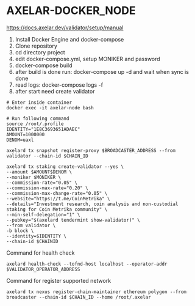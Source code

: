 # AXELAR-DOCKER_NODE

https://docs.axelar.dev/validator/setup/manual

1. Install Docker Engine and docker-compose
2. Clone repository 
3. cd directory project
4. edit docker-compose.yml, setup MONIKER and password 
5. docker-compose build 
6. after build is done run: docker-compose up -d  and wait when sync is done
7. read logs: docker-compose logs -f 
8. after start need create validator

```
# Enter inside container
docker exec -it axelar-node bash 

# Run following command
source /root/.profile
IDENTITY="1E8C3693651ADAEC"
AMOUNT=1000000
DENOM=uaxl

axelard tx snapshot register-proxy $BROADCASTER_ADDRESS --from validator --chain-id $CHAIN_ID

axelard tx staking create-validator --yes \
--amount $AMOUNT$DENOM \
--moniker $MONIKER \
--commission-rate="0.05" \
--commission-max-rate="0.20" \
--commission-max-change-rate="0.05" \
--website="https://t.me/CoinMetrika" \
--details="Investment research, coin analysis and non-custodial staking for Coin Metrika community" \
--min-self-delegation="1" \
--pubkey="$(axelard tendermint show-validator)" \
--from validator \
-b block \
--identity=$IDENTITY \
--chain-id $CHAINID
```
Command for health check 
```
axelard health-check --tofnd-host localhost --operator-addr $VALIDATOR_OPERATOR_ADDRESS
```


Command for register supported network 
```
axelard tx nexus register-chain-maintainer ethereum polygon --from broadcaster --chain-id $CHAIN_ID --home /root/.axelar
```